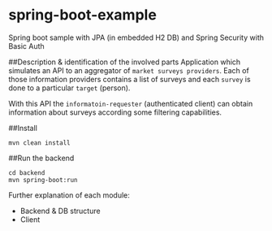 # spring-boot-example
Spring boot sample with JPA (in embedded H2 DB) and Spring Security with Basic Auth

##Description & identification of the involved parts
Application which simulates an API to an aggregator of `market surveys providers`. Each of those information providers contains a list of surveys and each `survey` is done to a particular `target` (person).

With this API the `informatoin-requester` (authenticated client) can obtain information about surveys according some filtering capabilities. 

##Install

```
mvn clean install
```

##Run the backend

```
cd backend
mvn spring-boot:run
```

Further explanation of each module:
* Backend & DB structure
* Client
